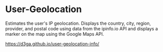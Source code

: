 # User-Geolocation

Estimates the user's IP geolocation. Displays the country, city, region, provider, and postal code using data from the ipinfo.io API and displays a marker on the map using the Google Maps API.

https://d3ga.github.io/user-geolocation-info/
